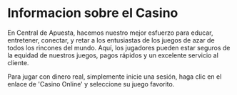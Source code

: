 # Informacion sobre el Casino

En Central de Apuesta, hacemos nuestro mejor esfuerzo para educar, entretener, conectar, y retar a los entusiastas de los juegos de azar de todos los rincones del mundo. Aquí, los jugadores pueden estar seguros de la equidad de nuestros juegos, pagos rápidos y un excelente servicio al cliente.

Para jugar con dinero real, simplemente inicie una sesión, haga clic en el enlace de 'Casino Online' y seleccione su juego favorito.

